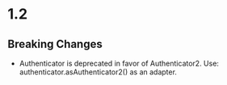 # 1.2

## Breaking Changes
* Authenticator is deprecated in favor of Authenticator2.
  Use: authenticator.asAuthenticator2() as an adapter.
